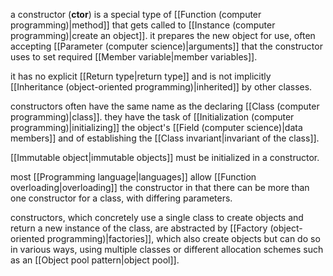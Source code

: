 a constructor (**ctor**) is a special type of [[Function (computer programming)|method]] that gets called to [[Instance (computer programming)|create an object]]. it prepares the new object for use, often accepting [[Parameter (computer science)|arguments]] that the constructor uses to set required [[Member variable|member variables]].

it has no explicit [[Return type|return type]] and is not implicitly [[Inheritance (object-oriented programming)|inherited]] by other classes.

constructors often have the same name as the declaring [[Class (computer programming)|class]]. they have the task of [[Initialization (computer programming)|initializing]] the object's [[Field (computer science)|data members]] and of establishing the [[Class invariant|invariant of the class]].

[[Immutable object|immutable objects]] must be initialized in a constructor.

most [[Programming language|languages]] allow [[Function overloading|overloading]] the constructor in that there can be more than one constructor for a class, with differing parameters.

constructors, which concretely use a single class to create objects and return a new instance of the class, are abstracted by [[Factory (object-oriented programming)|factories]], which also create objects but can do so in various ways, using multiple classes or different allocation schemes such as an [[Object pool pattern|object pool]].
